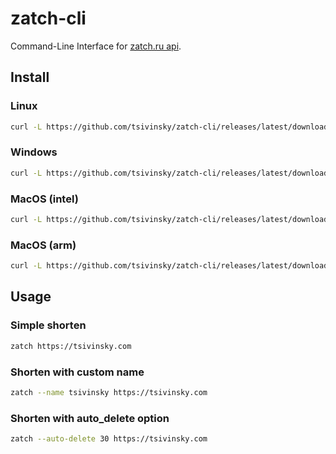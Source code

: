 # zatch-cli

Command-Line Interface for [zatch.ru api](https://zatch.ru).

## Install

### Linux

```bash
curl -L https://github.com/tsivinsky/zatch-cli/releases/latest/download/zatch_linux -o zatch && chmod +x zatch
```

### Windows

```bash
curl -L https://github.com/tsivinsky/zatch-cli/releases/latest/download/zatch_windows.exe -o zatch && chmod +x zatch
```

### MacOS (intel)

```bash
curl -L https://github.com/tsivinsky/zatch-cli/releases/latest/download/zatch_macos -o zatch && chmod +x zatch
```

### MacOS (arm)

```bash
curl -L https://github.com/tsivinsky/zatch-cli/releases/latest/download/zatch_macos_arm -o zatch && chmod +x zatch
```

## Usage

### Simple shorten

```bash
zatch https://tsivinsky.com
```

### Shorten with custom name

```bash
zatch --name tsivinsky https://tsivinsky.com
```

### Shorten with auto_delete option

```bash
zatch --auto-delete 30 https://tsivinsky.com
```

